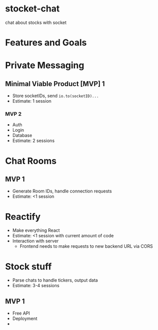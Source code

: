 # stocket-chat
chat about stocks with socket


# Features and Goals

# Private Messaging
## Minimal Viable Product [MVP] 1 
- Store socketIDs, send `io.to(socketID)...`
- Estimate: 1 session

### MVP 2 
- Auth
- Login
- Database
- Estimate: 2 sessions

# Chat Rooms
## MVP 1
- Generate Room IDs, handle connection requests
- Estimate: <1 session

# Reactify
- Make everything React
- Estimate: <1 session with current amount of code 
- Interaction with server
  - Frontend needs to make requests to new backend URL via CORS

# Stock stuff
- Parse chats to handle tickers, output data
- Estimate: 3-4 sessions


## MVP 1
- Free API
- Deployment
- 